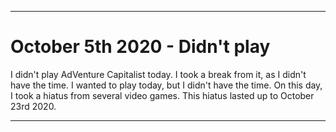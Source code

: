 
***

# October 5th 2020 - Didn't play

I didn't play AdVenture Capitalist today. I took a break from it, as I didn't have the time. I wanted to play today, but I didn't have the time.
On this day, I took a hiatus from several video games. This hiatus lasted up to October 23rd 2020.

***
